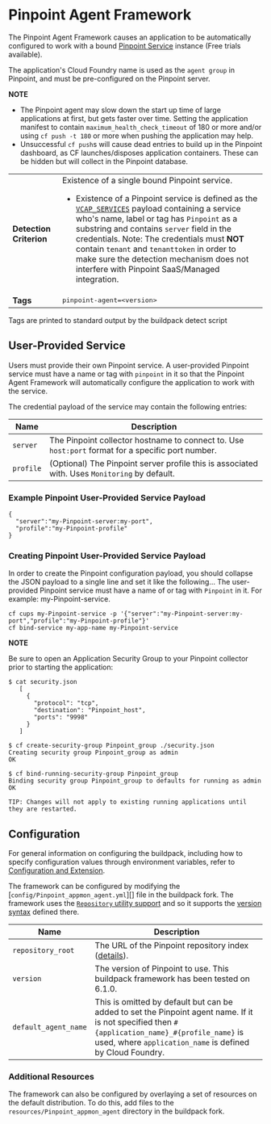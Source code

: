 # Pinpoint Agent Framework
The Pinpoint Agent Framework causes an application to be automatically configured to work with a bound [Pinpoint Service][] instance (Free trials available).

The application's Cloud Foundry name is used as the `agent group` in Pinpoint, and must be pre-configured on the Pinpoint server.

**NOTE**  

* The Pinpoint agent may slow down the start up time of large applications at first, but gets faster over time. Setting the application manifest to contain `maximum_health_check_timeout` of 180 or more and/or using `cf push -t 180` or more when pushing the application may help.
* Unsuccessful `cf push`s will cause dead entries to build up in the Pinpoint dashboard, as CF launches/disposes application containers. These can be hidden but will collect in the Pinpoint database.

<table>
  <tr>
    <td><strong>Detection Criterion</strong></td><td>Existence of a single bound Pinpoint service.
      <ul>
        <li>Existence of a Pinpoint service is defined as the <a href="http://docs.cloudfoundry.org/devguide/deploy-apps/environment-variable.html#VCAP-SERVICES"><code>VCAP_SERVICES</code></a> payload containing a service who's name, label or tag has <code>Pinpoint</code> as a substring and contains <code>server</code> field in the credentials. Note: The credentials must <b>NOT</b> contain <code>tenant</code> and <code>tenanttoken</code> in order to make sure the detection mechanism does not interfere with Pinpoint SaaS/Managed integration.</li>
      </ul>
    </td>
  </tr>
  <tr>
    <td><strong>Tags</strong></td>
    <td><tt>pinpoint-agent=&lt;version&gt;</tt></td>
  </tr>
</table>
Tags are printed to standard output by the buildpack detect script

## User-Provided Service
Users must provide their own Pinpoint service. A user-provided Pinpoint service must have a name or tag with `pinpoint` in it so that the Pinpoint Agent Framework will automatically configure the application to work with the service.

The credential payload of the service may contain the following entries:

| Name | Description
| ---- | -----------
| `server` | The Pinpoint collector hostname to connect to. Use `host:port` format for a specific port number.
| `profile` | (Optional) The Pinpoint server profile this is associated with. Uses `Monitoring` by default.

### Example Pinpoint User-Provided Service Payload
```
{
  "server":"my-Pinpoint-server:my-port",
  "profile":"my-Pinpoint-profile"
}
```

### Creating Pinpoint User-Provided Service Payload
In order to create the Pinpoint configuration payload, you should collapse the JSON payload to a single line and set it like the following... The user-provided Pinpoint service must have a name of or tag with `Pinpoint` in it.  For example: my-Pinpoint-service.  

``` 
cf cups my-Pinpoint-service -p '{"server":"my-Pinpoint-server:my-port","profile":"my-Pinpoint-profile"}'
cf bind-service my-app-name my-Pinpoint-service
```

**NOTE**

Be sure to open an Application Security Group to your Pinpoint collector prior to starting the application:
```
$ cat security.json
   [
     {
       "protocol": "tcp",
       "destination": "Pinpoint_host",
       "ports": "9998"
     }
   ]

$ cf create-security-group Pinpoint_group ./security.json
Creating security group Pinpoint_group as admin
OK

$ cf bind-running-security-group Pinpoint_group
Binding security group Pinpoint_group to defaults for running as admin
OK

TIP: Changes will not apply to existing running applications until they are restarted.
```

## Configuration
For general information on configuring the buildpack, including how to specify configuration values through environment variables, refer to [Configuration and Extension][].

The framework can be configured by modifying the [`config/Pinpoint_appmon_agent.yml`][] file in the buildpack fork.  The framework uses the [`Repository` utility support][repositories] and so it supports the [version syntax][] defined there.

| Name | Description
| ---- | -----------
| `repository_root` | The URL of the Pinpoint repository index ([details][repositories]).
| `version` | The version of Pinpoint to use. This buildpack framework has been tested on 6.1.0.
| `default_agent_name` | This is omitted by default but can be added to set the Pinpoint agent name. If it is not specified then `#{application_name}_#{profile_name}` is used, where `application_name` is defined by Cloud Foundry.

### Additional Resources
The framework can also be configured by overlaying a set of resources on the default distribution. To do this, add files to the `resources/Pinpoint_appmon_agent` directory in the buildpack fork.

[Configuration and Extension]: ../README.md#configuration-and-extension
['config/pinpoint_agent.yml']: ../config/Pinpoint_appmon_agent.yml
[Pinpoint Service]: https://github.com/naver/pinpoint
[repositories]: extending-repositories.md
[version syntax]: extending-repositories.md#version-syntax-and-ordering
